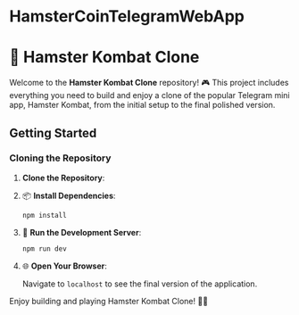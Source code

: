 # HamsterCoinTelegramWebApp
# 🐹 Hamster Kombat Clone

Welcome to the **Hamster Kombat Clone** repository! 🎮 This project includes everything you need to build and enjoy a clone of the popular Telegram mini app, Hamster Kombat, from the initial setup to the final polished version. 


## Getting Started

### Cloning the Repository

1. **Clone the Repository**:


2. 📦 **Install Dependencies**:

    ```bash
    npm install
    ```

3. 🚀 **Run the Development Server**:

    ```bash
    npm run dev
    ```

4. 🌐 **Open Your Browser**:

    Navigate to `localhost` to see the final version of the application.

Enjoy building and playing Hamster Kombat Clone! 🎉🐹

